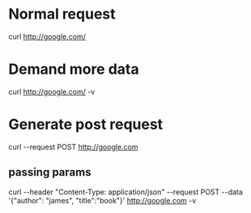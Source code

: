 # Normal request
curl http://google.com/

# Demand more data
curl http://google.com/ -v

# Generate post request
curl --request POST http://google.com

## passing params 
curl --header "Content-Type: application/json" --request POST --data '{"author": "james", "title":"book"}' http://google.com -v
